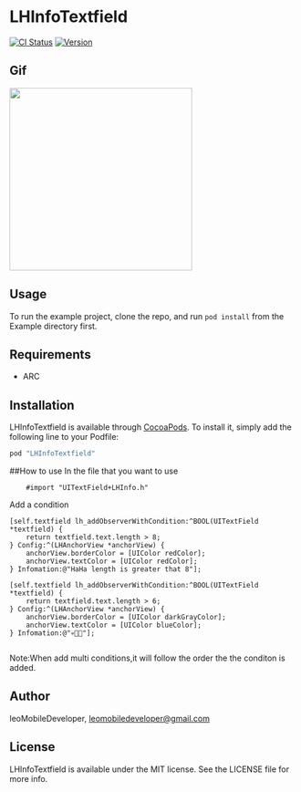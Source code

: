 # LHInfoTextfield

[![CI Status](http://img.shields.io/travis/leoMobileDeveloper/LHInfoTextfield.svg?style=flat)](https://travis-ci.org/leoMobileDeveloper/LHInfoTextfield)
[![Version](https://img.shields.io/cocoapods/v/LHInfoTextfield.svg?style=flat)](http://cocoapods.org/pods/LHInfoTextfield)

## Gif
<img src="https://raw.github.com/LeoMobileDeveloper/LHInfoTextfield/master/ScreenShot/gif.gif" width="320" />


## Usage

To run the example project, clone the repo, and run `pod install` from the Example directory first.

## Requirements

- ARC

## Installation

LHInfoTextfield is available through [CocoaPods](http://cocoapods.org). To install
it, simply add the following line to your Podfile:

```ruby
pod "LHInfoTextfield"
```


##How to use
In the file that you want to use
```
    #import "UITextField+LHInfo.h"
```
Add a condition
```
[self.textfield lh_addObserverWithCondition:^BOOL(UITextField *textfield) {
    return textfield.text.length > 8;
} Config:^(LHAnchorView *anchorView) {
    anchorView.borderColor = [UIColor redColor];
    anchorView.textColor = [UIColor redColor];
} Infomation:@"HaHa length is greater that 8"];

[self.textfield lh_addObserverWithCondition:^BOOL(UITextField *textfield) {
    return textfield.text.length > 6;
} Config:^(LHAnchorView *anchorView) {
    anchorView.borderColor = [UIColor darkGrayColor];
    anchorView.textColor = [UIColor blueColor];
} Infomation:@"💀👻🎅"];


```
Note:When add multi conditions,it will follow the order the the conditon is added.

## Author

leoMobileDeveloper, leomobiledeveloper@gmail.com

## License

LHInfoTextfield is available under the MIT license. See the LICENSE file for more info.
